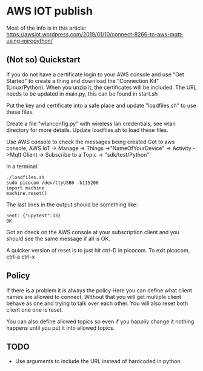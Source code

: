 # AWS IOT publish

Most of the info is in this article:  https://awsiot.wordpress.com/2019/01/10/connect-8266-to-aws-mqtt-using-miropython/

## (Not so) Quickstart
If you do not have a certificate login to your AWS console and use "Get Started" to create a thing and download the "Connection Kit" (Linux/Python). When you unzip it, the certificates will be included. The URL needs to be updated in main.py, this can be found in start.sh

Put the key and certificate into a safe place and update "loadfiles.sh" to use these files.

Create a file "wlanconfig.py" with wireless lan credentials, see wlan directory for more details. Update loadfiles.sh to load these files.

Use AWS console to check the messages being created
Got to aws console,
AWS IoT -> Manage -> Things ->"NameOfYourDevice" -> Activity ->Mqtt Client ->
Subscribe to a Topic -> "sdk/test/Python"

In a terminal:
```
./loadfiles.sh
sudo picocom /dev/ttyUSB0 -b115200
import machine
machine.reset()
```
The last lines in the output should be something like:
```
Sent: {"upytest":33}
OK
```
Got an check on the AWS console at your subscription client and you should see the same message if all is OK.


A quicker version of reset is to just hit ctrl-D in picocom.
To exit picocom, ctrl-a ctrl-x

## Policy
If there is a problem it is always the policy
Here you can define what client names are allowed to connect. Without that you will get multiple client behave as one and trying to talk over each other. You will also reset both client one one is reset.

You can also define allowed topics so even if you happily change it nothing happens until you put it into allowed topics.

## TODO
* Use arguments to include the URL instead of hardcoded in python
